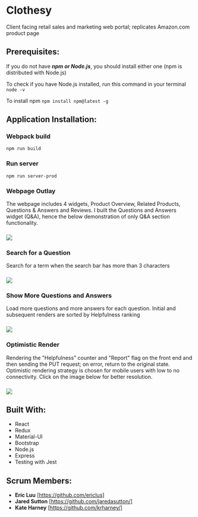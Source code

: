 # Clothesy
Client facing retail sales and marketing web portal; replicates Amazon.com product page

## Prerequisites:
If you do not have ***npm or Node.js***, you should install either one (npm is distributed with Node.js)

To check if you have Node.js installed, run this command in your terminal
```node -v```

To install npm
```npm install npm@latest -g```

## Application Installation:
### Webpack build
```npm run build```

### Run server
```npm run server-prod```

### Webpage Outlay
The webpage includes 4 widgets, Product Overview, Related Products, Questions & Answers and Reviews.
I built the Questions and Answers widget (Q&A), hence the below demonstration of only Q&A section functionality.

###
![](MainScroll.gif)

### Search for a Question
Search for a term when the search bar has more than 3 characters
###
![](Search.gif)

### Show More Questions and Answers
Load more questions and more answers for each question.
Initial and subsequent renders are sorted by Helpfulness ranking
###
![](LoadMore.gif)

### Optimistic Render
Rendering the "Helpfulness" counter and "Report" flag on the front end and then sending the PUT request; on error, return to the original state. Optimistic rendering strategy is chosen for mobile users with low to no connectivity.
Click on the image below for better resolution.
###
![](OptimisticRender.gif)

## Built With:
* React
* Redux
* Material-UI
* Bootstrap
* Node.js
* Express
* Testing with Jest

## Scrum Members:

* **Eric Luu** [https://github.com/ericlus]
* **Jared Sutton** [https://github.com/jaredasutton/]
* **Kate Harney** [https://github.com/krharney/]

